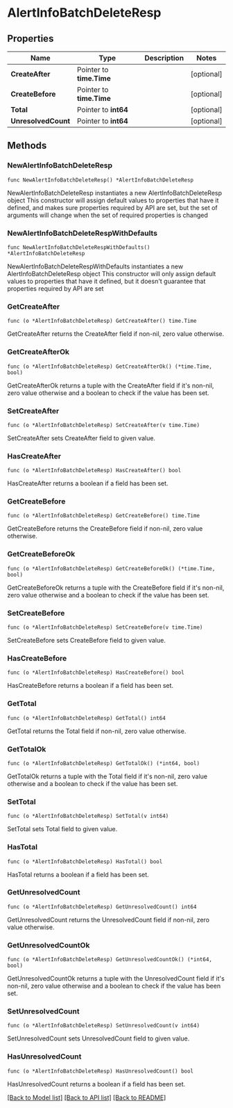 # AlertInfoBatchDeleteResp

## Properties

Name | Type | Description | Notes
------------ | ------------- | ------------- | -------------
**CreateAfter** | Pointer to **time.Time** |  | [optional] 
**CreateBefore** | Pointer to **time.Time** |  | [optional] 
**Total** | Pointer to **int64** |  | [optional] 
**UnresolvedCount** | Pointer to **int64** |  | [optional] 

## Methods

### NewAlertInfoBatchDeleteResp

`func NewAlertInfoBatchDeleteResp() *AlertInfoBatchDeleteResp`

NewAlertInfoBatchDeleteResp instantiates a new AlertInfoBatchDeleteResp object
This constructor will assign default values to properties that have it defined,
and makes sure properties required by API are set, but the set of arguments
will change when the set of required properties is changed

### NewAlertInfoBatchDeleteRespWithDefaults

`func NewAlertInfoBatchDeleteRespWithDefaults() *AlertInfoBatchDeleteResp`

NewAlertInfoBatchDeleteRespWithDefaults instantiates a new AlertInfoBatchDeleteResp object
This constructor will only assign default values to properties that have it defined,
but it doesn't guarantee that properties required by API are set

### GetCreateAfter

`func (o *AlertInfoBatchDeleteResp) GetCreateAfter() time.Time`

GetCreateAfter returns the CreateAfter field if non-nil, zero value otherwise.

### GetCreateAfterOk

`func (o *AlertInfoBatchDeleteResp) GetCreateAfterOk() (*time.Time, bool)`

GetCreateAfterOk returns a tuple with the CreateAfter field if it's non-nil, zero value otherwise
and a boolean to check if the value has been set.

### SetCreateAfter

`func (o *AlertInfoBatchDeleteResp) SetCreateAfter(v time.Time)`

SetCreateAfter sets CreateAfter field to given value.

### HasCreateAfter

`func (o *AlertInfoBatchDeleteResp) HasCreateAfter() bool`

HasCreateAfter returns a boolean if a field has been set.

### GetCreateBefore

`func (o *AlertInfoBatchDeleteResp) GetCreateBefore() time.Time`

GetCreateBefore returns the CreateBefore field if non-nil, zero value otherwise.

### GetCreateBeforeOk

`func (o *AlertInfoBatchDeleteResp) GetCreateBeforeOk() (*time.Time, bool)`

GetCreateBeforeOk returns a tuple with the CreateBefore field if it's non-nil, zero value otherwise
and a boolean to check if the value has been set.

### SetCreateBefore

`func (o *AlertInfoBatchDeleteResp) SetCreateBefore(v time.Time)`

SetCreateBefore sets CreateBefore field to given value.

### HasCreateBefore

`func (o *AlertInfoBatchDeleteResp) HasCreateBefore() bool`

HasCreateBefore returns a boolean if a field has been set.

### GetTotal

`func (o *AlertInfoBatchDeleteResp) GetTotal() int64`

GetTotal returns the Total field if non-nil, zero value otherwise.

### GetTotalOk

`func (o *AlertInfoBatchDeleteResp) GetTotalOk() (*int64, bool)`

GetTotalOk returns a tuple with the Total field if it's non-nil, zero value otherwise
and a boolean to check if the value has been set.

### SetTotal

`func (o *AlertInfoBatchDeleteResp) SetTotal(v int64)`

SetTotal sets Total field to given value.

### HasTotal

`func (o *AlertInfoBatchDeleteResp) HasTotal() bool`

HasTotal returns a boolean if a field has been set.

### GetUnresolvedCount

`func (o *AlertInfoBatchDeleteResp) GetUnresolvedCount() int64`

GetUnresolvedCount returns the UnresolvedCount field if non-nil, zero value otherwise.

### GetUnresolvedCountOk

`func (o *AlertInfoBatchDeleteResp) GetUnresolvedCountOk() (*int64, bool)`

GetUnresolvedCountOk returns a tuple with the UnresolvedCount field if it's non-nil, zero value otherwise
and a boolean to check if the value has been set.

### SetUnresolvedCount

`func (o *AlertInfoBatchDeleteResp) SetUnresolvedCount(v int64)`

SetUnresolvedCount sets UnresolvedCount field to given value.

### HasUnresolvedCount

`func (o *AlertInfoBatchDeleteResp) HasUnresolvedCount() bool`

HasUnresolvedCount returns a boolean if a field has been set.


[[Back to Model list]](../README.md#documentation-for-models) [[Back to API list]](../README.md#documentation-for-api-endpoints) [[Back to README]](../README.md)


